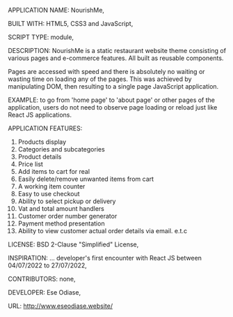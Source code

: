 APPLICATION NAME: NourishMe,

BUILT WITH: HTML5, CSS3 and JavaScript,

SCRIPT TYPE: module,

DESCRIPTION: NourishMe is a static restaurant website theme consisting of various pages and e-commerce features. All built as reusable components. 

Pages are accessed with speed and there is absolutely no waiting or wasting time on loading any of the pages. This was achieved by manipulating DOM, then resulting to a single page JavaScript application.

EXAMPLE: to go from 'home page' to 'about page' or other pages of the application, users do not need to observe page loading or reload just like React JS applications.

APPLICATION FEATURES:
1. Products display
2. Categories and subcategories
3. Product details
4. Price list
5. Add items to cart for real
6. Easily delete/remove unwanted items from cart
7. A working item counter
8. Easy to use checkout
9. Ability to select pickup or delivery
10. Vat and total amount handlers
11. Customer order number generator
12. Payment method presentation
13. Ability to view customer actual order details via email. e.t.c

LICENSE: BSD 2-Clause "Simplified" License,

INSPIRATION: ... developer's first encounter with React JS between 04/07/2022 to 27/07/2022,

CONTRIBUTORS: none,

DEVELOPER: Ese Odiase,

URL: http://www.eseodiase.website/
